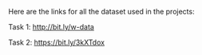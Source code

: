 Here are the links for all the dataset used in the projects:

Task 1: http://bit.ly/w-data

Task 2: https://bit.ly/3kXTdox

